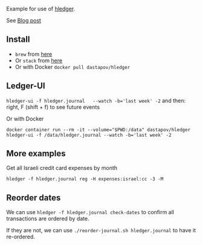 Example for use of [hledger](https://hledger.org/).

See [Blog post](https://www.gizra.com/content/plain-text-accounting-hledger/)

## Install

* `brew` from [here](https://hledger.org/download.html#binary-packages)
* Or `stack` from [here](https://hledger.org/download.html#building-from-source)
* Or with Docker `docker pull dastapov/hledger`

## Ledger-UI

`hledger-ui -f hledger.journal   --watch -b='last week' -2` and then: right, F (shift + f) to see future events

Or with Docker

`docker container run --rm -it --volume="$PWD:/data" dastapov/hledger hledger-ui -f /data/hledger.journal --watch -b='last week' -2`

## More examples

Get all Israeli credit card expenses by month

`hledger -f hledger.journal reg -H expenses:israel:cc -3 -M`

## Reorder dates

We can use `hledger -f hledger.journal check-dates` to confirm all transactions
are ordered by date.

If they are not, we can use `./reorder-journal.sh hledger.journal` to have it
re-ordered.
